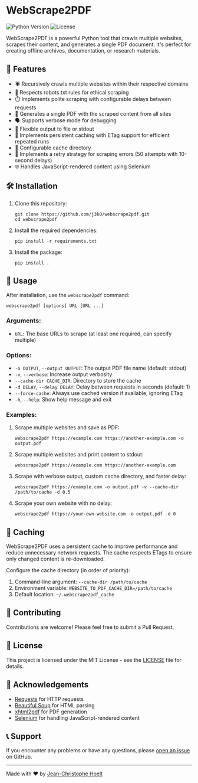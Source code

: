 # WebScrape2PDF

![Python Version](https://img.shields.io/badge/python-3.6%2B-blue)
![License](https://img.shields.io/badge/license-MIT-green)

WebScrape2PDF is a powerful Python tool that crawls multiple websites, scrapes their content, and generates a single PDF document. It's perfect for creating offline archives, documentation, or research materials.

## 🚀 Features

- 🕷️ Recursively crawls multiple websites within their respective domains
- 🤖 Respects robots.txt rules for ethical scraping
- ⏱️ Implements polite scraping with configurable delays between requests
- 📄 Generates a single PDF with the scraped content from all sites
- 🗣️ Supports verbose mode for debugging
- 📁 Flexible output to file or stdout
- 💾 Implements persistent caching with ETag support for efficient repeated runs
- 🔧 Configurable cache directory
- 🔄 Implements a retry strategy for scraping errors (50 attempts with 10-second delays)
- 🌐 Handles JavaScript-rendered content using Selenium

## 🛠️ Installation

1. Clone this repository:
   ```
   git clone https://github.com/j3k0/webscrape2pdf.git
   cd webscrape2pdf
   ```

2. Install the required dependencies:
   ```
   pip install -r requirements.txt
   ```

3. Install the package:
   ```
   pip install .
   ```

## 📖 Usage

After installation, use the `webscrape2pdf` command:

```
webscrape2pdf [options] URL [URL ...]
```

### Arguments:
- `URL`: The base URLs to scrape (at least one required, can specify multiple)

### Options:
- `-o OUTPUT`, `--output OUTPUT`: The output PDF file name (default: stdout)
- `-v`, `--verbose`: Increase output verbosity
- `--cache-dir CACHE_DIR`: Directory to store the cache
- `-d DELAY`, `--delay DELAY`: Delay between requests in seconds (default: 1)
- `--force-cache`: Always use cached version if available, ignoring ETag
- `-h`, `--help`: Show help message and exit

### Examples:

1. Scrape multiple websites and save as PDF:
   ```
   webscrape2pdf https://example.com https://another-example.com -o output.pdf
   ```

2. Scrape multiple websites and print content to stdout:
   ```
   webscrape2pdf https://example.com https://another-example.com
   ```

3. Scrape with verbose output, custom cache directory, and faster delay:
   ```
   webscrape2pdf https://example.com -o output.pdf -v --cache-dir /path/to/cache -d 0.5
   ```

4. Scrape your own website with no delay:
   ```
   webscrape2pdf https://your-own-website.com -o output.pdf -d 0
   ```

## 💾 Caching

WebScrape2PDF uses a persistent cache to improve performance and reduce unnecessary network requests. The cache respects ETags to ensure only changed content is re-downloaded.

Configure the cache directory (in order of priority):

1. Command-line argument: `--cache-dir /path/to/cache`
2. Environment variable: `WEBSITE_TO_PDF_CACHE_DIR=/path/to/cache`
3. Default location: `~/.webscrape2pdf_cache`

## 🤝 Contributing

Contributions are welcome! Please feel free to submit a Pull Request.

## 📄 License

This project is licensed under the MIT License - see the [LICENSE](LICENSE) file for details.

## 🙏 Acknowledgements

- [Requests](https://docs.python-requests.org/en/master/) for HTTP requests
- [Beautiful Soup](https://www.crummy.com/software/BeautifulSoup/) for HTML parsing
- [xhtml2pdf](https://github.com/xhtml2pdf/xhtml2pdf) for PDF generation
- [Selenium](https://www.selenium.dev/) for handling JavaScript-rendered content

## 📞 Support

If you encounter any problems or have any questions, please [open an issue](https://github.com/j3k0/webscrape2pdf/issues) on GitHub.

---

Made with ❤️ by [Jean-Christophe Hoelt](https://github.com/j3k0)


